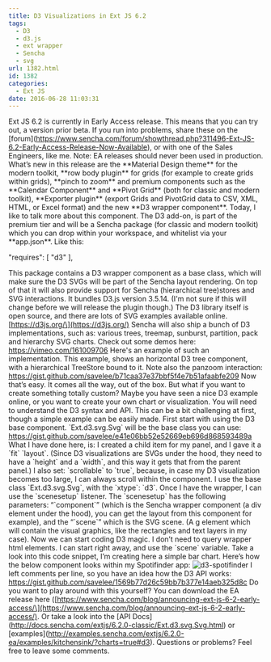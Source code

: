 ```yaml
---
title: D3 Visualizations in Ext JS 6.2
tags:
  - D3
  - d3.js
  - ext wrapper
  - Sencha
  - svg
url: 1382.html
id: 1382
categories:
  - Ext JS
date: 2016-06-28 11:03:31
---
```


Ext JS 6.2 is currently in Early Access release. This means that you can try out, a version prior beta. If you run into problems, share these on the \[forum\](https://www.sencha.com/forum/showthread.php?311496-Ext-JS-6.2-Early-Access-Release-Now-Available), or with one of the Sales Engineers, like me. Note: EA releases should never been used in production. What’s new in this release are the \*\*Material Design theme\*\* for the modern toolkit, \*\*row body plugin\*\* for grids (for example to create grids within grids), \*\*pinch to zoom\*\* and premium components such as the \*\*Calendar Component\*\* and \*\*Pivot Grid\*\* (both for classic and modern toolkit), \*\*Exporter plugin\*\* (export Grids and PivotGrid data to CSV, XML, HTML, or Excel format) and the new \*\*D3 wrapper component\*\*. Today, I like to talk more about this component. The D3 add-on, is part of the premium tier and will be a Sencha package (for classic and modern toolkit) which you can drop within your workspace, and whitelist via your \*\*app.json\*\*. Like this:

"requires": \[
    "d3"
\],

This package contains a D3 wrapper component as a base class, which will make sure the D3 SVGs will be part of the Sencha layout rendering. On top of that it will also provide support for Sencha (hierarchical tree)stores and SVG interactions. It bundles D3.js version 3.5.14. (I'm not sure if this will change before we will release the plugin though.) The D3 library itself is open source, and there are lots of SVG examples available online. \[https://d3js.org/\](https://d3js.org/) Sencha will also ship a bunch of D3 implementations, such as: various trees, treemap, sunburst, partition, pack and hierarchy SVG charts. Check out some demos here: https://vimeo.com/161009706 Here's an example of such an implementation. This example, shows an horizontal D3 tree component, with a hierarchical TreeStore bound to it. Note also the panzoom interaction: https://gist.github.com/savelee/b71caa37e37bbf5f4e7b51afaabfe209 Now that’s easy. It comes all the way, out of the box. But what if you want to create something totally custom? Maybe you have seen a nice D3 example online, or you want to create your own chart or visualization. You will need to understand the D3 syntax and API. This can be a bit challenging at first, though a simple example can be easily made. First start with using the D3 base component. \`Ext.d3.svg.Svg\` will be the base class you can use: https://gist.github.com/savelee/e41e06bb52e52669eb696d868593489a What I have done here, is: I created a child item for my panel, and I gave it a \`fit\` \`layout\`. (Since D3 visualizations are SVGs under the hood, they need to have a \`height\` and a \`width\`, and this way it gets that from the parent panel.) I also set: \`scrollable\` to \`true\`, because, in case my D3 visualization becomes too large, I can always scroll within the component. I use the base class \`Ext.d3.svg.Svg\`, with the \`xtype\`: \`d3\`. Once I have the wrapper, I can use the \`scenesetup\` listener. The \`scenesetup\` has the following parameters: “\`component\`” (which is the Sencha wrapper component (a div element under the hood), you can get the layout from this component for example), and the “\`scene\`” which is the SVG scene. (A g element which will contain the visual graphics, like the rectangles and text layers in my case). Now we can start coding D3 magic. I don’t need to query wrapper html elements. I can start right away, and use the \`scene\` variable. Take a look into this code snippet, I’m creating here a simple bar chart. Here’s how the below component looks within my Spotifinder app: ![d3-spotifinder](https://www.leeboonstra.com/wp-content/uploads/2016/06/d3-spotifinder-500x217.png) I left comments per line, so you have an idea how the D3 API works: https://gist.github.com/savelee/1569b77d26c59bb7b377e14aeb325d8c Do you want to play around with this yourself? You can download the EA release here (\[https://www.sencha.com/blog/announcing-ext-js-6-2-early-access/\](https://www.sencha.com/blog/announcing-ext-js-6-2-early-access/). Or take a look into the \[API Docs\](http://docs.sencha.com/extjs/6.2.0-classic/Ext.d3.svg.Svg.html) or \[examples\](http://examples.sencha.com/extjs/6.2.0-ea/examples/kitchensink/?charts=true#d3). Questions or problems? Feel free to leave some comments.